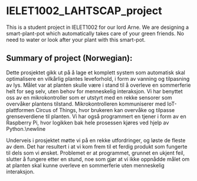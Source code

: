 # IELET1002_LAHTSCAP_project
This is a student project in IELET1002 for our lord Arne. We are designing a smart-plant-pot which automatically takes care of your green friends. No need to water or look after your plant with this smart-pot. 

## Summary of project (Norwegian):

Dette prosjektet gikk ut på å lage et komplett system som automatisk skal optimalisere en vilkårlig plantes leveforhold, i form av vanning og tilpasning av lys. Målet var at planten skulle være i stand til å overleve en sommerferie helt for seg selv, uten behov for menneskelig interaksjon.
Vi har benyttet oss av en mikrokontroller som er utstyrt med en rekke sensorer som overvåker plantens tilstand. Mikrokontrolleren kommuniserer med IoT-plattformen Circus of Things, hvor brukeren kan overvåke og tilpasse grenseverdiene til planten. Vi har også programmert en tjener i form av en Raspberry Pi, hvor logikken bak hele prosessen kjøres ved hjelp av Python.\newline

Underveis i prosjektet møtte vi på en rekke utfordringer, og løste de fleste av dem. Det har resultert i at vi kom frem til et ferdig produkt som fungerte til dels som vi ønsket. Problemet er at programmet, grunnet en ukjent feil, slutter å fungere etter en stund, noe som gjør at vi ikke oppnådde målet om at planten skal kunne overleve en sommerferie uten menneskelig interaksjon.

